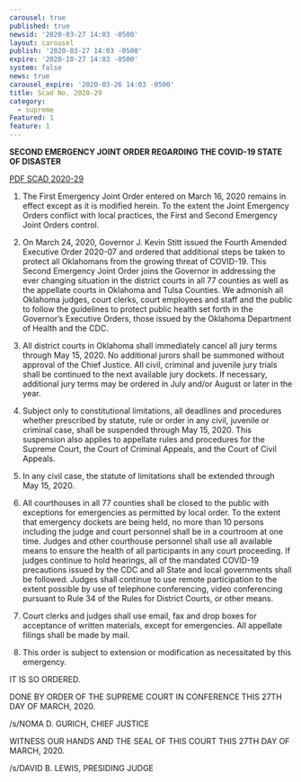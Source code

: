 ```yaml
---
carousel: true
published: true
newsid: '2020-03-27 14:03 -0500'
layout: carousel
publish: '2020-03-27 14:03 -0500'
expire: '2020-10-27 14:03 -0500'
system: false
news: true
carousel_expire: '2020-03-26 14:03 -0500'
title: Scad No. 2020-29
category:
  - supreme
Featured: 1
feature: 1
---
```

**SECOND EMERGENCY JOINT ORDER REGARDING** 
**THE COVID-19 STATE OF DISASTER**

[PDF SCAD 2020-29](http://www.oscn.net/images/news/SCAD-2020-29.pdf)

1.	The First Emergency Joint Order entered on March 16, 2020 remains in effect except as it is modified herein.  To the extent the Joint Emergency Orders conflict with local practices, the First and Second Emergency Joint Orders control. 

2.	On March 24, 2020, Governor J. Kevin Stitt issued the Fourth Amended Executive Order 2020-07 and ordered that additional steps be taken to protect all Oklahomans from the growing threat of COVID-19.  This Second Emergency Joint Order joins the Governor in addressing the ever changing situation in the district courts in all 77 counties as well as the appellate courts in Oklahoma and Tulsa Counties. We admonish all Oklahoma judges, court clerks, court employees and staff and the public to follow the guidelines to protect public health set forth in the Governor’s Executive Orders, those issued by the Oklahoma Department of Health and the CDC.  

3.	All district courts in Oklahoma shall immediately cancel all jury terms through May 15, 2020.  No additional jurors shall be summoned without approval of the Chief Justice.  All civil, criminal and juvenile jury trials shall be continued to the next available jury dockets.  If necessary, additional jury terms may be ordered in July and/or August or later in the year.   

4.	Subject only to constitutional limitations, all deadlines and procedures whether prescribed by statute, rule or order in any civil, juvenile or criminal case, shall be suspended through May 15, 2020. This suspension also applies to appellate rules and procedures for the Supreme Court, the Court of Criminal Appeals, and the Court of Civil Appeals.  

5.	In any civil case, the statute of limitations shall be extended through May 15, 2020.

6.	All courthouses in all 77 counties shall be closed to the public with exceptions for emergencies as permitted by local order.   To the extent that emergency dockets are being held, no more than 10 persons including the judge and court personnel shall be in a courtroom at one time.  Judges and other courthouse personnel shall use all available means to ensure the health of all participants in any court proceeding. If judges continue to hold hearings, all of the mandated COVID-19 precautions issued by the CDC and all State and local governments shall be followed.  Judges shall continue to use remote participation to the extent possible by use of telephone conferencing, video conferencing pursuant to Rule 34 of the Rules for District Courts, or other means.

7.	Court clerks and judges shall use email, fax and drop boxes for acceptance of written materials, except for emergencies.  All appellate filings shall be made by mail. 

8.	This order is subject to extension or modification as necessitated by this emergency.

IT IS SO ORDERED.   

DONE BY ORDER OF THE SUPREME COURT IN CONFERENCE THIS 27TH DAY OF MARCH, 2020.

/s/NOMA D. GURICH, CHIEF JUSTICE

WITNESS OUR HANDS AND THE SEAL OF THIS COURT THIS 27TH DAY OF MARCH, 2020. 

/s/DAVID B. LEWIS, PRESIDING JUDGE
